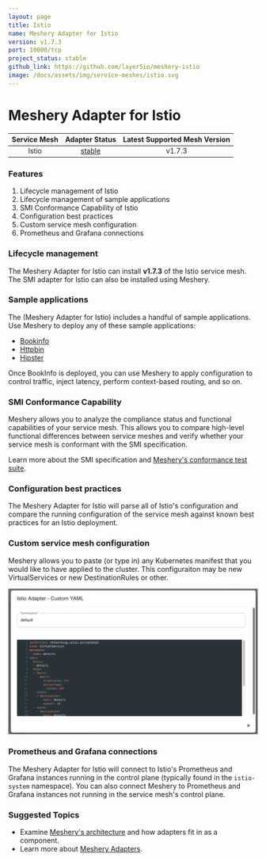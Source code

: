 ```yaml
---
layout: page
title: Istio
name: Meshery Adapter for Istio
version: v1.7.3
port: 10000/tcp
project_status: stable
github_link: https://github.com/layer5io/meshery-istio
image: /docs/assets/img/service-meshes/istio.svg 
---
```


# Meshery Adapter for Istio

| Service Mesh |                   Adapter Status                    | Latest Supported Mesh Version |
| :----------: | :-------------------------------------------------: | :---------------------------: |
|    Istio     | [stable](https://github.com/layer5io/meshery-istio) |            v1.7.3             |

### Features

1. Lifecycle management of Istio
1. Lifecycle management of sample applications
1. SMI Conformance Capability of Istio
1. Configuration best practices
1. Custom service mesh configuration
1. Prometheus and Grafana connections

### Lifecycle management

The Meshery Adapter for Istio can install **v1.7.3** of the Istio service mesh. The SMI adapter for Istio can also be installed using Meshery.

### Sample applications

The (Meshery Adapter for Istio) includes a handful of sample applications. Use Meshery to deploy any of these sample applications:

- [Bookinfo](https://github.com/istio/istio/tree/master/samples/bookinfo)
- [Httpbin](https://httpbin.org/)
- [Hipster](https://github.com/GoogleCloudPlatform/microservices-demo)

Once BookInfo is deployed, you can use Meshery to apply configuration to control traffic, inject latency, perform context-based routing, and so on.

### SMI Conformance Capability

Meshery allows you to analyze the compliance status and functional capabilities of your service mesh. This allows you to compare high-level functional differences between service meshes and verify whether your service mesh is conformant with the SMI specification.

Learn more about the SMI specification and [Meshery's conformance test suite](https://meshery.layer5.io/docs/functionality/smi-conformance).

### Configuration best practices

The Meshery Adapter for Istio will parse all of Istio's configuration and compare the running configuration of the service mesh against known best practices for an Istio deployment.

### Custom service mesh configuration

Meshery allows you to paste (or type in) any Kubernetes manifest that you would like to have applied to the cluster. This configuraiton may be new VirtualServices or new DestinationRules or other.

![Custom Istio Configuration in Meshery](./istio-adapter-custom-configuration.png)

### Prometheus and Grafana connections

The Meshery Adapter for Istio will connect to Istio's Prometheus and Grafana instances running in the control plane (typically found in the `istio-system` namespace). You can also connect Meshery to Prometheus and Grafana instances not running in the service mesh's control plane.

### Suggested Topics

- Examine [Meshery's architecture](https://meshery.layer5.io//architecture) and how adapters fit in as a component.
- Learn more about [Meshery Adapters](https://meshery.layer5.io//architecture/adapters).
